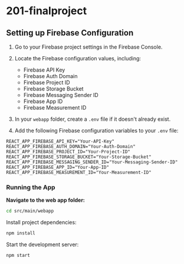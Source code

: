 # 201-finalproject

## Setting up Firebase Configuration

1. Go to your Firebase project settings in the Firebase Console.

2. Locate the Firebase configuration values, including:
   - Firebase API Key
   - Firebase Auth Domain
   - Firebase Project ID
   - Firebase Storage Bucket
   - Firebase Messaging Sender ID
   - Firebase App ID
   - Firebase Measurement ID

3. In your `webapp` folder, create a `.env` file if it doesn't already exist.

4. Add the following Firebase configuration variables to your `.env` file:

```env
REACT_APP_FIREBASE_API_KEY="Your-API-Key"
REACT_APP_FIREBASE_AUTH_DOMAIN="Your-Auth-Domain"
REACT_APP_FIREBASE_PROJECT_ID="Your-Project-ID"
REACT_APP_FIREBASE_STORAGE_BUCKET="Your-Storage-Bucket"
REACT_APP_FIREBASE_MESSAGING_SENDER_ID="Your-Messaging-Sender-ID"
REACT_APP_FIREBASE_APP_ID="Your-App-ID"
REACT_APP_FIREBASE_MEASUREMENT_ID="Your-Measurement-ID"
```

### Running the App

**Navigate to the web app folder:**

```bash
cd src/main/webapp
```

Install project dependencies:
```bash
npm install
```

Start the development server:
```bash
npm start
```

